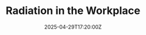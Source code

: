 ---
title: Radiation in the Workplace
linkTitle: Radiation in the Workplace
date: '2025-04-29T17:20:00Z'
weight: 1
description: No content
draft: false
ref: radiation-in-the-workplace
---